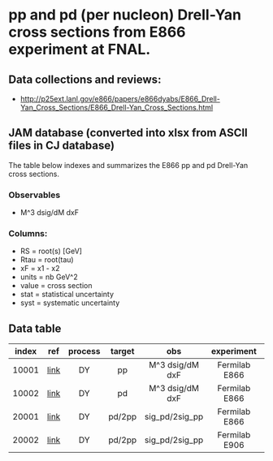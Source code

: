 # pp and pd (per nucleon) Drell-Yan cross sections from E866 experiment at FNAL.

## Data collections and reviews:
* http://p25ext.lanl.gov/e866/papers/e866dyabs/E866_Drell-Yan_Cross_Sections/E866_Drell-Yan_Cross_Sections.html

## JAM database (converted into xlsx from ASCII files in CJ database)

The table below indexes and summarizes the E866 pp and pd Drell-Yan cross sections.

### Observables

* M^3 dsig/dM dxF

### Columns:

- RS    = root(s) [GeV]
- Rtau  = root(tau)
- xF    = x1 - x2
- units = nb GeV^2 
- value = cross section
- stat  = statistical uncertainty
- syst  = systematic uncertainty

## Data table

| index | ref              | process | target | obs             | experiment    | status |
| :--:  | :--:             | :--:    | :--:   | :--:            | :--:          | :--:   |
| 10001 | [link][ref10001] | DY      | pp     | M^3 dsig/dM dxF | Fermilab E866 | FINAL  |
| 10002 | [link][ref10001] | DY      | pd     | M^3 dsig/dM dxF | Fermilab E866 | FINAL  |
| 20001 | [link][ref10001] | DY      | pd/2pp | sig_pd/2sig_pp  | Fermilab E866 | FINAL  |
| 20002 | [link][ref20002] | DY      | pd/2pp | sig_pd/2sig_pp  | Fermilab E906 | FINAL  |

[ref10001]: https://inspirehep.net/record/554316
[ref10001]: https://inspirehep.net/record/554316
[ref20002]: https://inspirehep.net/literature/1849683
